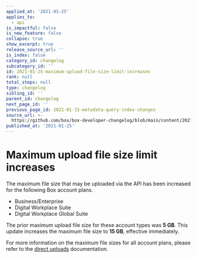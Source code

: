 ```yaml
---
applied_at: '2021-01-25'
applies_to:
  - api
is_impactful: false
is_new_feature: false
collapse: true
show_excerpt: true
release_source_url: ''
is_index: false
category_id: changelog
subcategory_id: ''
id: 2021-01-25-maximum-upload-file-size-limit-increases
rank: null
total_steps: null
type: changelog
sibling_id: ''
parent_id: changelog
next_page_id: ''
previous_page_id: 2021-01-15-metadata-query-index-changes
source_url: >-
  https://github.com/box/box-developer-changelog/blob/main/content/2021/01-25-maximum-upload-file-size-limit-increases.md
published_at: '2021-01-25'
---
```

# Maximum upload file size limit increases

The maximum file size that may be uploaded via the API has been increased for
the following Box account plans.

* Business/Enterprise
* Digital Workplace Suite
* Digital Workplace Global Suite

The prior maximum upload file size for these account types was **5 GB**. This
update increases the maximum file size to **15 GB**, effective immediately.

For more information on the maximum file sizes for all account plans, please
refer to the [direct uploads][direct-uploads] documentation.

[direct-uploads]: g://uploads/direct/
